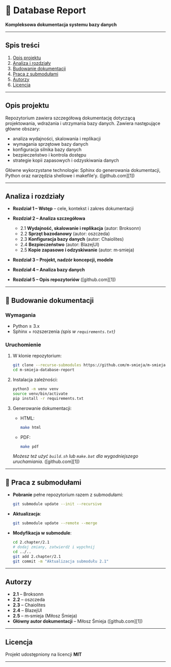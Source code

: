 # 📘 Database Report

**Kompleksowa dokumentacja systemu bazy danych**

---

## Spis treści

1. [Opis projektu](#opis-projektu)
2. [Analiza i rozdziały](#analiza-i-rozdziały)
3. [Budowanie dokumentacji](#budowanie-dokumentacji)
4. [Praca z submodułami](#praca-z-submodułami)
5. [Autorzy](#autorzy)
6. [Licencja](#licencja)

---

## Opis projektu

Repozytorium zawiera szczegółową dokumentację dotyczącą projektowania, wdrażania i utrzymania bazy danych. Zawiera następujące główne obszary:

* analiza wydajności, skalowania i replikacji
* wymagania sprzętowe bazy danych
* konfiguracja silnika bazy danych
* bezpieczeństwo i kontrola dostępu
* strategie kopii zapasowych i odzyskiwania danych

Główne wykorzystane technologie: Sphinx do generowania dokumentacji, Python oraz narzędzia shellowe i makefile’y. ([github.com][1])

---

## Analiza i rozdziały

* **Rozdział 1 – Wstęp** – cele, kontekst i zakres dokumentacji
* **Rozdział 2 – Analiza szczegółowa**

  * 2.1 **Wydajność, skalowanie i replikacja** (autor: Broksonn)
  * 2.2 **Sprzęt bazodanowy** (autor: oszczeda)
  * 2.3 **Konfiguracja bazy danych** (autor: Chaiolites)
  * 2.4 **Bezpieczeństwo** (autor: BlazejUl)
  * 2.5 **Kopie zapasowe i odzyskiwanie** (autor: m‑smieja)
* **Rozdział 3 – Projekt, nadzór koncepcji, modele**
* **Rozdział 4 – Analiza bazy danych**
* **Rozdział 5 – Opis repozytoriów** ([github.com][1])

---

## 🔧 Budowanie dokumentacji

### Wymagania

* Python ≥ 3.x
* Sphinx + rozszerzenia *(spis w `requirements.txt`)*

### Uruchomienie

1. W klonie repozytorium:

   ```bash
   git clone --recurse-submodules https://github.com/m-smieja/m-smieja-database-report.git
   cd m-smieja-database-report
   ```
2. Instalacja zależności:

   ```bash
   python3 -m venv venv
   source venv/bin/activate
   pip install -r requirements.txt
   ```
3. Generowanie dokumentacji:

   * HTML:

     ```bash
     make html
     ```
   * PDF:

     ```bash
     make pdf
     ```

   *Możesz też użyć `build.sh` lub `make.bat` dla wygodniejszego uruchamiania.* ([github.com][1])

---

## 🤝 Praca z submodułami

* **Pobranie** pełne repozytorium razem z submodułami:

  ```bash
  git submodule update --init --recursive
  ```
* **Aktualizacja**:

  ```bash
  git submodule update --remote --merge
  ```
* **Modyfikacja w submodule**:

  ```bash
  cd 2.chapter/2.1
  # dodaj zmiany, zatwierdź i wypchnij
  cd ../..
  git add 2.chapter/2.1
  git commit -m "Aktualizacja submodułu 2.1"
  ```

---

## Autorzy

* **2.1** – Broksonn
* **2.2** – oszczeda
* **2.3** – Chaiolites
* **2.4** – BlazejUl
* **2.5** – m‑smieja (Miłosz Śmieja)
* **Główny autor dokumentacji** – Miłosz Śmieja ([github.com][1])

---

## Licencja

Projekt udostępniony na licencji **MIT**&#x20;

---

